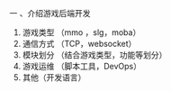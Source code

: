 
一 、介绍游戏后端开发

1. 游戏类型 （mmo ，slg，moba）
2. 通信方式  （TCP，websocket）
3. 模块划分 （结合游戏类型，功能等划分）
4. 游戏运维 （脚本工具，DevOps）
5. 其他（开发语言）







 